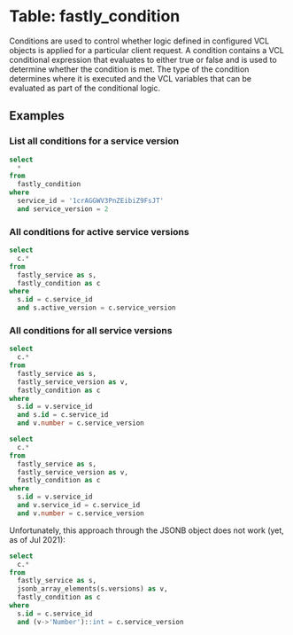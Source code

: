 # Table: fastly_condition

Conditions are used to control whether logic defined in configured VCL objects is applied for a particular client request. A condition contains a VCL conditional expression that evaluates to either true or false and is used to determine whether the condition is met. The type of the condition determines where it is executed and the VCL variables that can be evaluated as part of the conditional logic.

## Examples

### List all conditions for a service version

```sql
select
  *
from
  fastly_condition
where
  service_id = '1crAGGWV3PnZEibiZ9FsJT'
  and service_version = 2
```

### All conditions for active service versions

```sql
select
  c.*
from
  fastly_service as s,
  fastly_condition as c
where
  s.id = c.service_id
  and s.active_version = c.service_version
```

### All conditions for all service versions

```sql
select
  c.*
from
  fastly_service as s,
  fastly_service_version as v,
  fastly_condition as c
where
  s.id = v.service_id
  and s.id = c.service_id
  and v.number = c.service_version
```

```sql
select
  c.*
from
  fastly_service as s,
  fastly_service_version as v,
  fastly_condition as c
where
  s.id = v.service_id
  and v.service_id = c.service_id
  and v.number = c.service_version
```

Unfortunately, this approach through the JSONB object does not work (yet, as of Jul 2021):

```sql
select
  c.*
from
  fastly_service as s,
  jsonb_array_elements(s.versions) as v,
  fastly_condition as c
where
  s.id = c.service_id
  and (v->'Number')::int = c.service_version
```
